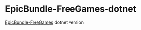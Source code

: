 # EpicBundle-FreeGames-dotnet

[EpicBundle-FreeGames](https://github.com/azhuge233/EpicBundle-FreeGames) dotnet version